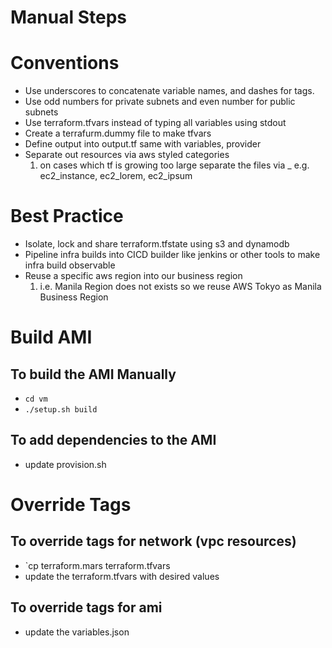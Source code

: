# Manual Steps

# Conventions
 * Use underscores to concatenate variable names, and dashes for tags.     
 * Use odd numbers for private subnets and even number for public subnets 
 * Use terraform.tfvars instead of typing all variables using stdout      
 * Create a terrafurm.dummy file to make tfvars                           
 * Define output into output.tf same with variables, provider  
 * Separate out resources via aws styled categories                       
   1. on cases which tf is growing too large separate the files via _ e.g. ec2_instance, ec2_lorem, ec2_ipsum  
# Best Practice
 * Isolate, lock and share terraform.tfstate using s3 and dynamodb 
 * Pipeline infra builds into CICD builder like jenkins or other tools to make infra build observable 
 * Reuse a specific aws region into our business region
    1. i.e. Manila Region does not exists so we reuse AWS Tokyo as Manila Business Region


# Build AMI
## To build the AMI Manually 
* `cd vm`
* `./setup.sh build` 
## To add dependencies to the AMI
* update provision.sh

# Override Tags
## To override tags for network (vpc resources)
* `cp terraform.mars terraform.tfvars
* update the terraform.tfvars with desired values
## To override tags for ami
* update the variables.json 
